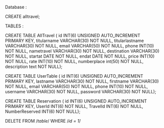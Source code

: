 Database :

CREATE alltravel;

TABLES :

CREATE TABLE AllTravel (
  id INT(6) UNSIGNED AUTO_INCREMENT PRIMARY KEY,
  titularname VARCHAR(30)  NOT NULL,
  titularlastname VARCHAR(30) NOT NULL,
  email VARCHAR(50)  NOT NULL,
  phone INT(10)  NOT NULL,
  nametravel VARCHAR(30)  NOT NULL,
  destination VARCHAR(30)  NOT NULL,
  startat DATE  NOT NULL,
  endat DATE  NOT NULL,
  price INT(10)  NOT NULL,
  rate INT(10)  NOT NULL,
  numberplace int(50)  NOT NULL,
  description text  NOT NULL);

CREATE TABLE UserTable (
id INT(6) UNSIGNED AUTO_INCREMENT PRIMARY KEY,
lastname VARCHAR(30) NOT NULL,
firstname VARCHAR(30) NOT NULL,
email VARCHAR(50) NOT NULL,
phone INT(10) NOT NULL,
username VARCHAR(30) NOT NULL,
password VARCHAR(30) NOT NULL);

CREATE TABLE Reservation (
id INT(6) UNSIGNED AUTO_INCREMENT PRIMARY KEY,
UserId INT(6) NOT NULL,
TravelId INT(6) NOT NULL,
NumberReserved INT(6) NOT NULL);


DELETE FROM /*table*/ WHERE /*id = 1*/
